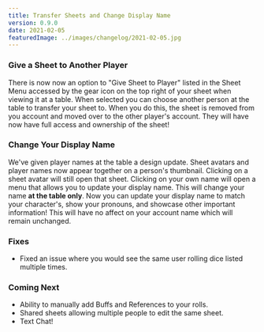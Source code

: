 ```yaml
---
title: Transfer Sheets and Change Display Name
version: 0.9.0
date: 2021-02-05
featuredImage: ../images/changelog/2021-02-05.jpg
---
```


### Give a Sheet to Another Player

There is now now an option to "Give Sheet to Player" listed in the Sheet Menu accessed by the gear icon on the top right of your sheet when viewing it at a table. When selected you can choose another person at the table to transfer your sheet to. When you do this, the sheet is removed from you account and moved over to the other player's account. They will have now have full access and ownership of the sheet!

### Change Your Display Name

We've given player names at the table a design update. Sheet avatars and player names now appear together on a person's thumbnail. Clicking on a sheet avatar will still open that sheet. Clicking on your own name will open a menu that allows you to update your display name. This will change your name **at the table only**. Now you can update your display name to match your character's, show your pronouns, and showcase other important information! This will have no affect on your account name which will remain unchanged.

### Fixes

- Fixed an issue where you would see the same user rolling dice listed multiple times.

### Coming Next

- Ability to manually add Buffs and References to your rolls.
- Shared sheets allowing multiple people to edit the same sheet.
- Text Chat!
